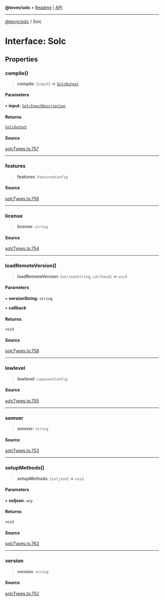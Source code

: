 **@tevm/solc** • [Readme](../README.md) \| [API](../globals.md)

***

[@tevm/solc](../README.md) / Solc

# Interface: Solc

## Properties

### compile()

> **compile**: (`input`) => [`SolcOutput`](../type-aliases/SolcOutput.md)

#### Parameters

• **input**: [`SolcInputDescription`](../type-aliases/SolcInputDescription.md)

#### Returns

[`SolcOutput`](../type-aliases/SolcOutput.md)

#### Source

[solcTypes.ts:757](https://github.com/evmts/tevm-monorepo/blob/main/bundler-packages/solc/src/solcTypes.ts#L757)

***

### features

> **features**: `FeaturesConfig`

#### Source

[solcTypes.ts:756](https://github.com/evmts/tevm-monorepo/blob/main/bundler-packages/solc/src/solcTypes.ts#L756)

***

### license

> **license**: `string`

#### Source

[solcTypes.ts:754](https://github.com/evmts/tevm-monorepo/blob/main/bundler-packages/solc/src/solcTypes.ts#L754)

***

### loadRemoteVersion()

> **loadRemoteVersion**: (`versionString`, `callback`) => `void`

#### Parameters

• **versionString**: `string`

• **callback**

#### Returns

`void`

#### Source

[solcTypes.ts:758](https://github.com/evmts/tevm-monorepo/blob/main/bundler-packages/solc/src/solcTypes.ts#L758)

***

### lowlevel

> **lowlevel**: `LowLevelConfig`

#### Source

[solcTypes.ts:755](https://github.com/evmts/tevm-monorepo/blob/main/bundler-packages/solc/src/solcTypes.ts#L755)

***

### semver

> **semver**: `string`

#### Source

[solcTypes.ts:753](https://github.com/evmts/tevm-monorepo/blob/main/bundler-packages/solc/src/solcTypes.ts#L753)

***

### setupMethods()

> **setupMethods**: (`soljson`) => `void`

#### Parameters

• **soljson**: `any`

#### Returns

`void`

#### Source

[solcTypes.ts:762](https://github.com/evmts/tevm-monorepo/blob/main/bundler-packages/solc/src/solcTypes.ts#L762)

***

### version

> **version**: `string`

#### Source

[solcTypes.ts:752](https://github.com/evmts/tevm-monorepo/blob/main/bundler-packages/solc/src/solcTypes.ts#L752)
